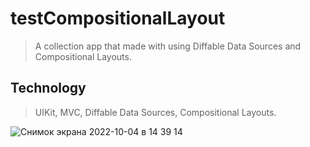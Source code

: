 # testCompositionalLayout
> A collection app that made with using Diffable Data Sources and Compositional Layouts.


## Technology
> UIKit, MVC, Diffable Data Sources, Compositional Layouts.

![Снимок экрана 2022-10-04 в 14 39 14](https://user-images.githubusercontent.com/93987932/193811085-e1f84d24-9236-49b0-a035-8a57d61deb6c.png)
